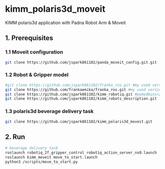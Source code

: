 # kimm_polaris3d_moveit
KIMM polaris3d application with Padna Robot Arm & Moveit

## 1. Prerequisites
### 1.1 Moveit configuration
```bash
git clone https://github.com/jspark861102/panda_moveit_config.git.git -b noetic-devel
```

### 1.2 Robot & Gripper model
```bash
#git clone https://github.com/jspark861102/franka_ros.git #my used version (0.8.1)
git clone https://github.com/frankaemika/franka_ros.git #my used version (0.10.1)
git clone https://github.com/jspark861102/kimm_robotiq.git #pymodbuss<2.5.3 required
git clone https://github.com/jspark861102/kimm_robots_description.git -b melodic
```
### 1.3 polaris3d beverage delivery task
```bash
git clone https://github.com/jspark861102/kimm_polaris3d_moveit.git
```

## 2. Run
```bash
# beverage delivery task
roslaunch robotiq_2f_gripper_control robotiq_action_server_ns0.launch
roslaunch kimm_moveit move_to_start.launch 
python3 /scripts/move_to_start.py
```
